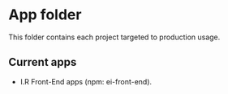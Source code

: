# App folder

This folder contains each project targeted to production usage.

## Current apps

- I.R Front-End apps (npm: ei-front-end).
